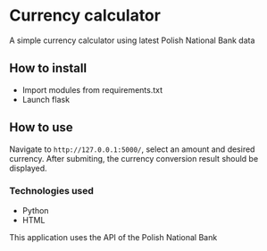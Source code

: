 # Currency calculator
A simple currency calculator using latest Polish National Bank data

## How to install
- Import modules from requirements.txt
- Launch flask

## How to use
Navigate to `http://127.0.0.1:5000/`, select an amount and desired currency. After submiting, the currency conversion result should be displayed.

### Technologies used
- Python
- HTML

This application uses the API of the Polish National Bank
